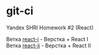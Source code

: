# git-ci

Yandex SHRI Homework #2 (React)

Ветка [react-i](../../tree/react-i) - Верстка + React I \
Ветка [react-ii](../../tree/react-ii) - Верстка + React II
